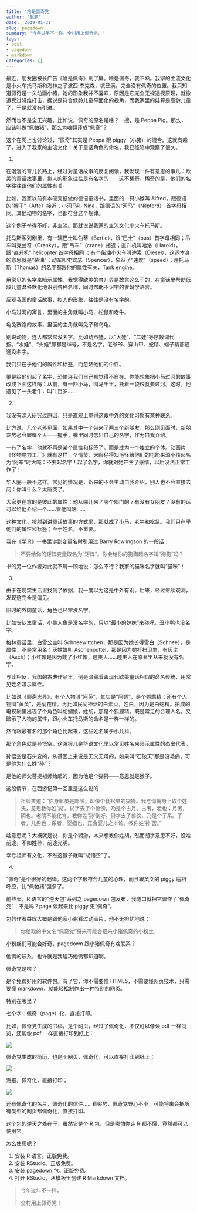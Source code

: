 ```yaml
---
title: '啥是佩奇党'
author: "赵鹏"
date: '2019-01-21'
slug: pagedown
summary: "今年过年不一样，全村用上佩奇党。"
tags:
- post
- pagedown
- markdown
categories: []
---
```


最近，朋友圈被长广告《啥是佩奇》刷了屏。啥是佩奇，我不熟。我家的主流文化是小火车托马斯和海神之子波西·杰克森，坑已满，完全没有佩奇的位置。我只知道佩奇是一头动画小猪，她的形象我并不喜欢，原因是它完全无视透视原理，就像遭受过降维打击，据说是符合低龄儿童平面化的视角，而我家里的娃算是高龄儿童了，于是就没有引进。

然而也不是全无兴趣。比如说，佩奇的原名是啥？一搜，是 Peppa Pig。那么，应该叫做“佩帕猪”，那么为啥翻译成“佩奇”？

这个在网上也讨论过，“佩奇”其实是 Peppa 跟 piggy（小猪）的混合。这就有趣了，进入了我家的主流文化：关于童话角色的命名，我已经暗中观察了很久。

1.

在漫漫的育儿长路上，经过对童话故事的反复阅读，我发现一件有意思的事儿：欧美的童话故事里，拟人的形象往往是有名字的——这不稀奇，稀奇的是，他们的名字往往跟他们的属性有关。

比如，我家以前有本硬壳纸做的德语童话书，里面的一只小猴叫 Alfred，跟德语的“猴子”（Affe）接近；小河马叫 Nina，跟德语的“河马”（Nilpferd） 首字母相同。其他动物的名字，也都符合这个规律。

这个例子举得不好，非主流。那就说说我家的主流文化小火车托马斯。

托马斯系列剧里，有一辆巴士叫伯蒂（Bertie），跟“巴士”（bus）首字母相同；吊车叫克兰奇（Cranky），跟“吊车”（crane）接近；直升机叫哈洛（Harold），跟“直升机” helicopter 首字母相同 ；有个柴油小火车叫迪索（Diesel），这词本身的意思就是“柴油”；动车叫史宾瑟（Spencer），象征了“速度”（speed）；连托马斯（Thomas）的名字都跟他的属性有关，Tank engine。

用常见的名字来暗示属性，我觉得欧美的育儿界是故意这么干的，在童话里帮助低龄儿童潜移默化地识别各种名称，同时帮助不识字的爹妈学语言。

反观我国的童话故事，拟人的形象，往往是没有名字的。

小马过河的寓言，里面的主角就叫小马、松鼠和老牛。

龟兔赛跑的故事，里面的主角就叫兔子和乌龟。

别说动物，连人都常常没名字。比如葫芦娃，以“大娃”、“二娃”等序数词代指。“水娃”、“火娃”那都是绰号，不是名字。老爷爷、穿山甲、蛇精、蝎子精都通通没名字。

我们只在乎他们的属性和标签，而忽略他们的个性。

要是给他们起了名字，恐怕连我们自己都觉得不自在。你能想象把小马过河的故事改成下面这样吗：从前，有一匹小马，叫马千里，托着一袋粮食要过河。这时，他遇见了一头老牛，叫牛百岁……

2.

我没有深入研究过原因，只是直观上觉得这跟中外的文化习惯有某种联系。

比方说，几个老外见面，如果其中一个带来了两三个新朋友，那么刚见面时，新朋友势必会跟每个人一一握手，嘴里同时念出自己的名字，作为自我介绍。

一有了名字，他就不再是某个属性和标签了，而是成为一个独立的个体。动画片《怪物电力工厂》就有这样一个情节，大眼仔得知毛怪给他们的电能来源小孩起名为“阿布”时大喊：不要起名字！起了名字，你就对她产生了感情，以后没法正常工作了！

华人圈一般不这样。常见的情况是，新来的不会主动自我介绍，别人也不会直接去问：你叫什么？太唐突了。

大家更在意的是彼此的属性：他从哪儿来？哪个部门的？有没有女朋友？没有的话可以给他介绍一个……管他叫啥……

这种文化，投射到讲童话故事的方式里，那就成了小马，老牛和松鼠。我们只在乎他们的属性和标签；至于姓名，不重要。

我在《[学 R](https://xuer.dapengde.com/)》一书里讲到变量名时引用过 Barry Rowlingson 的一段话：

> 不要给你的矩阵变量取名为“矩阵”。你会给你的狗狗起名字叫“狗狗”吗？

书的另一位作者对此就不屑一顾地说：怎么不行？我家的猫咪名字就叫“猫咪”！

3.

由于在现实生活里找到了依据，我一度以为这是中外有别。后来，经过继续观测，发现这完全是偏见。

旧时的外国童话，角色也经常没名字。

比如安徒生童话，小美人鱼是没名字的，只以“最小的妹妹”来称呼。丑小鸭也没名字。

格林童话里，白雪公主叫 Schneewittchen，那是因为她长得雪白（Schnee），是属性，不是常用名；灰姑娘叫 Aschenputtel，那是因为她打扫卫生，有灰尘（Asch）；小红帽是因为戴了小红帽，睡美人……睡美人在原著里从来就没有名字。

与此相反，我国的古典作品里，倒是暗藏着跟现代欧美童话相似的命名传统，用常见姓名暗示属性。

比如说《聊斋志异》，有个人物叫“阿英”，其实是“阿鹦”，是个鹦鹉精；还有个人物叫“黄英”，是菊花精。再比如民间神话的白素贞，姓白，因为是白蛇精。拍成的电视剧里出现了个角色叫胡媚娘，姓胡，那是个狐狸精。既是常见的合理人名，又暗示了人物的属性，跟小火车托马斯的命名是一样一样的。

然而跟最有名的那个角色比起来，这些姓名属于小儿科。

那个角色就是孙悟空。这泼猴儿是华语文化里以常见姓名来暗示属性的杰出代表。

孙悟空是石头变的，从基因上来说是无父无母的，如果叫“石破天”那是没毛病，可是他为什么姓“孙”？

是他的师父菩提祖师给起的，因为他是个猢狲——意思就是猴子。

这段情节，在西游记第一回里是这么说的：

>祖师笑道：“你身躯虽是鄙陋，却像个食松果的猢狲。我与你就身上取个姓氏，意思教你姓‘猢’。猢字去了个兽傍，乃是个古月。古者，老也；月者，阴也。老阴不能化育，教你姓‘狲’倒好。狲字去了兽傍，乃是个子系。子者，儿男也；系者，婴细也，正合婴儿之本论。教你姓‘孙’罢。”

啥意思呢？大概就是说：你是个猢狲，本来想教你姓胡。然而胡字意思不好，没啥前途，不如姓孙，前途光明。

幸亏祖师有文化，不然这猴子就叫“胡悟空”了。

4.

“佩奇”是个很好的翻译。这两个字很符合儿童的心理，而且跟英文的 piggy 遥相呼应，比“佩帕猪”强多了。

前些天，R 语言的“逆天包”系列之 pagedown 包发布，我随口就把它译作了“佩奇党”：不是吗？page 读起来比 piggy 更“佩奇”。

包的作者益辉大概是跟他家小谢看过动画片，他不无担忧地说：

> 你给取的中文名“佩奇党”将来可能会招来小猪佩奇的小粉丝。

小粉丝们可能会好奇，pagedown 跟小猪佩奇有啥联系？

他俩的联系，也许就是我碰巧他俩都知道啊。

佩奇党是啥？

是个免费好用的软件包。有了它，你不需要懂 HTML5，不需要懂网页技术，只需要懂 markdown，就能轻松制作出一种特别的网页。

特别在哪里？

七个字：佩奇（page）化，直接打印。

比如，佩奇党生成的书稿，是个网页，经过了佩奇化，不仅可以像读 pdf 一样浏览，还能像 pdf 一样直接打印到纸上：

![](https://user-images.githubusercontent.com/163582/47673682-58b11880-db83-11e8-87fd-b5e753af7288.png)

佩奇党生成的简历，也是个网页，佩奇化，可以直接打印到纸上：

![](https://user-images.githubusercontent.com/163582/46879762-7a34a500-ce0c-11e8-87e3-496f3577ff05.png)

海报，佩奇化，直接打印；

![](https://user-images.githubusercontent.com/163582/47672385-e12dba00-db7f-11e8-92de-af94d5bab12f.jpg)

还有佩奇化的名片，佩奇化的信件……看架势，佩奇党野心不小，可能将来会把所有类型的网页都佩奇化，直接打印。

这个包的逆天之处在于，虽然它是个 R 包，但是哪怕你连 R 都不懂，竟然都可以使用它。

怎么使用呢？

1. 安装 R 语言。正版免费。
2. 安装 RStudio。正版免费。
3. 安装 pagedown 包。正版免费。
4. 打开 RStudio，从模板里创建 R Markdown 文档。

> 今年过年不一样，
>
> 全村用上佩奇党！
